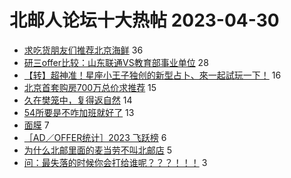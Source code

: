 # 北邮人论坛十大热帖 2023-04-30

- [求吃货朋友们推荐北京海鲜](https://bbs.byr.cn/article/Food/524034) 36
- [研三offer比较：山东联通VS教育部事业单位](https://bbs.byr.cn/article/Job/2189979) 28
- [【转】超神准！星座小王子独创的新型占卜、來一起試玩一下！](https://bbs.byr.cn/article/Constellations/326533) 16
- [北京首套购房700万总价求推荐](https://bbs.byr.cn/article/Home/135174) 15
- [久在樊笼中，复得返自然](https://bbs.byr.cn/article/Picture/3340055) 14
- [54所要是不咋加班就好了](https://bbs.byr.cn/article/WorkLife/1199418) 13
- [面膜](https://bbs.byr.cn/article/Beauty/334293) 7
- [［AD／OFFER统计］2023 飞跃榜](https://bbs.byr.cn/article/GoAbroad/391790) 6
- [为什么北邮里面的麦当劳不叫北邮店](https://bbs.byr.cn/article/Talking/6386182) 5
- [问：最失落的时候你会打给谁呢？？？！！！](https://bbs.byr.cn/article/Feeling/3199299) 3


